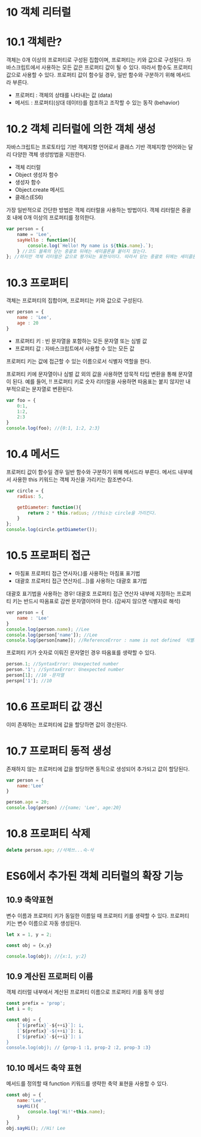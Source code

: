 10 객체 리터럴
=============


# 10.1 객체란?
객체는 0개 이상의 프로퍼티로 구성된 집합이며, 프로퍼티는 키와 값으로 구성된다.
자바스크립트에서 사용하는 모든 값은 프로퍼티 값이 될 수 있다. 따라서 함수도 프로퍼티 값으로 사용할 수 있다. 프로퍼티 값이 함수일 경우, 일반 함수와 구분하기 위해 메서드라 부른다.

- 프로퍼티 : 객체의 상태를 나타내는 값 (data)
- 메서드 : 프로퍼티(상대 데이터)를 참조하고 조작할 수 있는 동작 (behavior)

# 10.2 객체 리터럴에 의한 객체 생성
자바스크립트는 프로토타입 기반 객체지향 언어로서 클래스 기반 객체지향 언어와는 달리 다양한 객체 생성방법을 지원한다.
- 객체 리터럴
- Object 생성자 함수
- 생성자 함수
- Object.create 메서드
- 클래스(ES6)

가장 일반적으로 간단한 방법은 객체 리터럴을 사용하는 방법이다.
객체 리터럴은 중괄호 내에 0개 이상의 프로퍼티를 정의한다.
```js
var person = {
    name = 'Lee',
    sayHello : function(){
        console.log(`Hello! My name is ${this.name}.`);
    } //코드 블록의 닫는 중괄호 뒤에는 세미콜론을 붙이지 않는다.
}; //하지만 객체 리터럴은 값으로 평가되는 표현식이다. 따라서 닫는 중괄호 뒤에는 세미콜론을 붙인다.
```

# 10.3 프로퍼티
객체는 프로퍼티의 집합이며, 프로퍼티는 키와 값으로 구성된다.
```js
ver person = {
    name : 'Lee',
    age : 20
}
```
- 프로퍼티 키 : 빈 문자열을 포함하는 모든 문자열 또는 심벌 값
- 프로퍼티 값 : 자바스크립트에서 사용할 수 있는 모든 값

프로퍼티 키는 값에 접근할 수 있는 이름으로서 식별자 역할을 한다.

프로퍼티 키에 문자열이나 심벌 값 외의 값을 사용하면 암묵적 타입 변환을 통해 문자열이 된다. 예를 들어, 
!! 프로퍼티 키로 숫자 리터럴을 사용하면 따옴표는 붙지 않지만 내부적으로는 문자열로 변환된다.
```js
var foo = {
    0:1,
    1:2,
    2:3
}
console.log(foo); //{0:1, 1:2, 2:3}
```


# 10.4 메서드
프로퍼티 값이 함수일 경우 일반 함수와 구분하기 위해 메서드라 부른다.
메서드 내부에서 사용한 this 키워드는 객체 자신을 가리키는 참조변수다. 
```js
var circle = {
    radius: 5,

    getDiameter: function(){
        return 2 * this.radius; //this는 circle을 가리킨다.
    }
};
console.log(circle.getDiameter());
```

# 10.5 프로퍼티 접근
- 마침표 프로퍼티 접근 연사자(.)를 사용하는 마침표 표기법
- 대괄호 프로퍼티 접근 연산자([...])를 사용하는 대괄호 표기법

대괄호 표기법을 사용하는 경우!
대괄호 프로퍼티 접근 연산자 내부에 지정하는 프로퍼티 키는 반드시 따옴표로 감싼 문자열이어야 한다.
(감싸지 않으면 식별자로 해석)
```js
ver person = {
    name : 'Lee'
}
console.log(person.name); //Lee
console.log(person['name']); //Lee
console.log(person[name]); //ReferenceError : name is not defined  식별자를 평가하기 위해 선언된 name을 찾았지만 찾지 못했다.
```

프로퍼티 키가 숫자로 이뤄진 문자열인 경우 따옴표를 생략할 수 있다.
```js
person.1; //SyntaxError: Unexpected number
person.'1'; //SyntaxError: Unexpected number 
person[1]; //10 -문자열
perspn['1']; //10
```

# 10.6 프로퍼티 값 갱신
이미 존재하는 프로퍼티에 값을 할당하면 값이 갱신된다.

# 10.7 프로퍼티 동적 생성
존재하지 않는 프로퍼티에 값을 할당하면 동적으로 생성되어 추가되고 값이 할당된다.
```js
var person = {
    name:'Lee'
}

person.age = 20;
console.log(person) //{name; 'Lee', age:20}
```

# 10.8 프로퍼티 삭제
```js
delete person.age; //삭제쓰...슥-삭
```

# ES6에서 추가된 객체 리터럴의 확장 기능
## 10.9 축약표현
변수 이름과 프로퍼티 키가 동일한 이름일 때 프로퍼티 키를 생략할 수 있다. 프로퍼티 키는 변수 이름으로 자동 생성된다.
```js
let x = 1, y = 2;

const obj = {x,y}

console.log(obj); //{x:1, y:2}
```

## 10.9 계산된 프로퍼티 이름
객체 리터럴 내부에서 계산된 프로퍼티 이름으로 프로퍼티 키를 동적 생성
```js
const prefix = 'prop';
let i = 0;

const obj = {
    [`${prefix}`-${++i}`]: i,
    [`${prefix}`-${++i}`]: i,
    [`${prefix}`-${++i}`]: i
}
console.log(obj); // {prop-1 :1, prop-2 :2, prop-3 :3}
```
## 10.10 메서드 축약 표현 
메서드를 정의할 때 function 키워드를 생략한 축약 표현을 사용할 수 있다.
```js
const obj = {
    name:'Lee',
    sayHi(){
        console.log('Hi!'+this.name);
    }
}
obj.sayHi(); //Hi! Lee
```
